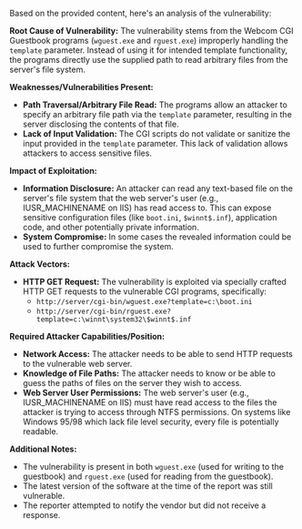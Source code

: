 Based on the provided content, here's an analysis of the vulnerability:

**Root Cause of Vulnerability:**
The vulnerability stems from the Webcom CGI Guestbook programs (`wguest.exe` and `rguest.exe`) improperly handling the `template` parameter. Instead of using it for intended template functionality, the programs directly use the supplied path to read arbitrary files from the server's file system.

**Weaknesses/Vulnerabilities Present:**
- **Path Traversal/Arbitrary File Read:** The programs allow an attacker to specify an arbitrary file path via the `template` parameter, resulting in the server disclosing the contents of that file.
- **Lack of Input Validation:** The CGI scripts do not validate or sanitize the input provided in the `template` parameter. This lack of validation allows attackers to access sensitive files.

**Impact of Exploitation:**
- **Information Disclosure:** An attacker can read any text-based file on the server's file system that the web server's user (e.g., IUSR_MACHINENAME on IIS) has read access to. This can expose sensitive configuration files (like `boot.ini`, `$winnt$.inf`), application code, and other potentially private information.
- **System Compromise:** In some cases the revealed information could be used to further compromise the system.

**Attack Vectors:**
- **HTTP GET Request:** The vulnerability is exploited via specially crafted HTTP GET requests to the vulnerable CGI programs, specifically:
  - `http://server/cgi-bin/wguest.exe?template=c:\boot.ini`
  - `http://server/cgi-bin/rguest.exe?template=c:\winnt\system32\$winnt$.inf`

**Required Attacker Capabilities/Position:**
- **Network Access:** The attacker needs to be able to send HTTP requests to the vulnerable web server.
- **Knowledge of File Paths:** The attacker needs to know or be able to guess the paths of files on the server they wish to access.
- **Web Server User Permissions:** The web server's user (e.g., IUSR_MACHINENAME on IIS) must have read access to the files the attacker is trying to access through NTFS permissions. On systems like Windows 95/98 which lack file level security, every file is potentially readable.

**Additional Notes:**
- The vulnerability is present in both `wguest.exe` (used for writing to the guestbook) and `rguest.exe` (used for reading from the guestbook).
- The latest version of the software at the time of the report was still vulnerable.
- The reporter attempted to notify the vendor but did not receive a response.